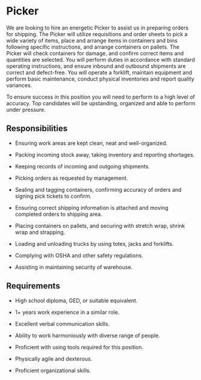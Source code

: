 # Picker

We are looking to hire an energetic Picker to assist us in preparing orders for shipping. The Picker will utilize requisitions and order sheets to pick a wide variety of items, place and arrange items in containers and bins following specific instructions, and arrange containers on pallets. The Picker will check containers for damage, and confirm correct items and quantities are selected. You will perform duties in accordance with standard operating instructions, and ensure inbound and outbound shipments are correct and defect-free. You will operate a forklift, maintain equipment and perform basic maintenance, conduct physical inventories and report quality variances.

To ensure success in this position you will need to perform to a high level of accuracy. Top candidates will be upstanding, organized and able to perform under pressure.

## Responsibilities

* Ensuring work areas are kept clean, neat and well-organized.

* Packing incoming stock away, taking inventory and reporting shortages.

* Keeping records of incoming and outgoing shipments.

* Picking orders as requested by management.

* Sealing and tagging containers, confirming accuracy of orders and signing pick tickets to confirm.

* Ensuring correct shipping information is attached and moving completed orders to shipping area.

* Placing containers on pallets, and securing with stretch wrap, shrink wrap and strapping.

* Loading and unloading trucks by using totes, jacks and forklifts.

* Complying with OSHA and other safety regulations.

* Assisting in maintaining security of warehouse.

## Requirements

* High school diploma, GED, or suitable equivalent.

* 1+ years work experience in a similar role.

* Excellent verbal communication skills.

* Ability to work harmoniously with diverse range of people.

* Proficient with using tools required for this position.

* Physically agile and dexterous.

* Proficient organizational skills.

